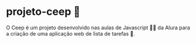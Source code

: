 # projeto-ceep 📑
O Ceep é um projeto desenvolvido nas aulas de Javascript 👨‍💻 da Alura para a criação de uma aplicação web de lista de tarefas 📝.
